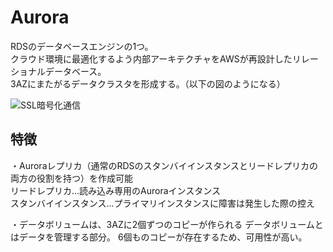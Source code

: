 # Aurora
RDSのデータベースエンジンの1つ。  
クラウド環境に最適化するよう内部アーキテクチャをAWSが再設計したリレーショナルデータベース。  
3AZにまたがるデータクラスタを形成する。（以下の図のようになる）

![SSL暗号化通信](/image/Aurora構成図.png)

## 特徴
・Auroraレプリカ（通常のRDSのスタンバイインスタンスとリードレプリカの両方の役割を持つ）を作成可能  
リードレプリカ...読み込み専用のAuroraインスタンス  
スタンバイインスタンス...プライマリインスタンスに障害は発生した際の控え  

・データボリュームは、3AZに2個ずつのコピーが作られる
データボリュームとはデータを管理する部分。
6個ものコピーが存在するため、可用性が高い。

